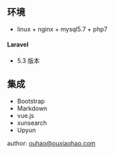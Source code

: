 ## 环境

- linux + nginx + mysql5.7 + php7

#### Laravel
- 5.3 版本

## 集成
- Bootstrap
- Markdown
- vue.js
- xunsearch
- Upyun


author: ouhao@ouxiaohao.com
